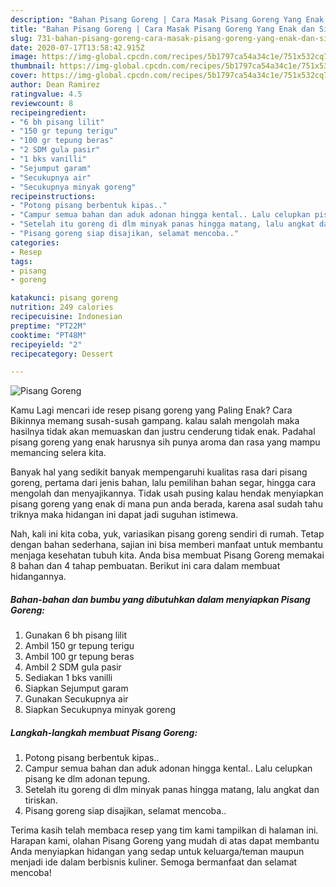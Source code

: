 ```yaml
---
description: "Bahan Pisang Goreng | Cara Masak Pisang Goreng Yang Enak dan Simpel"
title: "Bahan Pisang Goreng | Cara Masak Pisang Goreng Yang Enak dan Simpel"
slug: 731-bahan-pisang-goreng-cara-masak-pisang-goreng-yang-enak-dan-simpel
date: 2020-07-17T13:58:42.915Z
image: https://img-global.cpcdn.com/recipes/5b1797ca54a34c1e/751x532cq70/pisang-goreng-foto-resep-utama.jpg
thumbnail: https://img-global.cpcdn.com/recipes/5b1797ca54a34c1e/751x532cq70/pisang-goreng-foto-resep-utama.jpg
cover: https://img-global.cpcdn.com/recipes/5b1797ca54a34c1e/751x532cq70/pisang-goreng-foto-resep-utama.jpg
author: Dean Ramirez
ratingvalue: 4.5
reviewcount: 8
recipeingredient:
- "6 bh pisang lilit"
- "150 gr tepung terigu"
- "100 gr tepung beras"
- "2 SDM gula pasir"
- "1 bks vanilli"
- "Sejumput garam"
- "Secukupnya air"
- "Secukupnya minyak goreng"
recipeinstructions:
- "Potong pisang berbentuk kipas.."
- "Campur semua bahan dan aduk adonan hingga kental.. Lalu celupkan pisang ke dlm adonan tepung."
- "Setelah itu goreng di dlm minyak panas hingga matang, lalu angkat dan tiriskan."
- "Pisang goreng siap disajikan, selamat mencoba.."
categories:
- Resep
tags:
- pisang
- goreng

katakunci: pisang goreng 
nutrition: 249 calories
recipecuisine: Indonesian
preptime: "PT22M"
cooktime: "PT48M"
recipeyield: "2"
recipecategory: Dessert

---
```



![Pisang Goreng](https://img-global.cpcdn.com/recipes/5b1797ca54a34c1e/751x532cq70/pisang-goreng-foto-resep-utama.jpg)

Kamu Lagi mencari ide resep pisang goreng yang Paling Enak? Cara Bikinnya memang susah-susah gampang. kalau salah mengolah maka hasilnya tidak akan memuaskan dan justru cenderung tidak enak. Padahal pisang goreng yang enak harusnya sih punya aroma dan rasa yang mampu memancing selera kita.

Banyak hal yang sedikit banyak mempengaruhi kualitas rasa dari pisang goreng, pertama dari jenis bahan, lalu pemilihan bahan segar, hingga cara mengolah dan menyajikannya. Tidak usah pusing kalau hendak menyiapkan pisang goreng yang enak di mana pun anda berada, karena asal sudah tahu triknya maka hidangan ini dapat jadi suguhan istimewa.




Nah, kali ini kita coba, yuk, variasikan pisang goreng sendiri di rumah. Tetap dengan bahan sederhana, sajian ini bisa memberi manfaat untuk membantu menjaga kesehatan tubuh kita. Anda bisa membuat Pisang Goreng memakai 8 bahan dan 4 tahap pembuatan. Berikut ini cara dalam membuat hidangannya.

<!--inarticleads1-->

##### Bahan-bahan dan bumbu yang dibutuhkan dalam menyiapkan Pisang Goreng:

1. Gunakan 6 bh pisang lilit
1. Ambil 150 gr tepung terigu
1. Ambil 100 gr tepung beras
1. Ambil 2 SDM gula pasir
1. Sediakan 1 bks vanilli
1. Siapkan Sejumput garam
1. Gunakan Secukupnya air
1. Siapkan Secukupnya minyak goreng




<!--inarticleads2-->

##### Langkah-langkah membuat Pisang Goreng:

1. Potong pisang berbentuk kipas..
1. Campur semua bahan dan aduk adonan hingga kental.. Lalu celupkan pisang ke dlm adonan tepung.
1. Setelah itu goreng di dlm minyak panas hingga matang, lalu angkat dan tiriskan.
1. Pisang goreng siap disajikan, selamat mencoba..




Terima kasih telah membaca resep yang tim kami tampilkan di halaman ini. Harapan kami, olahan Pisang Goreng yang mudah di atas dapat membantu Anda menyiapkan hidangan yang sedap untuk keluarga/teman maupun menjadi ide dalam berbisnis kuliner. Semoga bermanfaat dan selamat mencoba!
